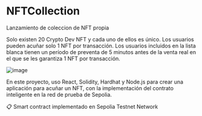 # NFTCollection

Lanzamiento de coleccion de NFT propia

Solo existen 20 Crypto Dev NFT y cada uno de ellos es único.
Los usuarios pueden acuñar solo 1 NFT por transacción.
Los usuarios incluidos en la lista blanca tienen un período de preventa de 5 minutos antes de la venta real en el que se les garantiza 1 NFT por transacción.

![image](https://github.com/svermen/nft-collection/assets/48023484/8ec32ada-1df6-4770-ac1e-81c82c6996f0)


En este proyecto, uso React, Solidity, Hardhat y Node.js para crear una aplicación para acuñar un NFT, con la implementación del contrato inteligente en la red de prueba de Sepolia.


📋 Smart contract implementado en Sepolia Testnet Network
